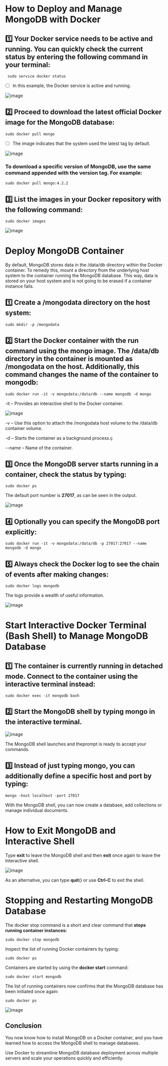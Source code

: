 # How to Deploy and Manage MongoDB with Docker

## :one: Your Docker service needs to be active and running. You can quickly check the current status by entering the following command in your terminal:
``` 
 sudo service docker status
 ```
- [ ] In this example, the Docker service is active and running.

![image](https://user-images.githubusercontent.com/96226008/196329682-cc52c65b-8e65-4387-a572-e076be4aef3a.png)

## :two: Proceed to download the latest official Docker image for the MongoDB database:
```
sudo docker pull mongo
```
- [ ] The image indicates that the system used the latest tag by default.


![image](https://user-images.githubusercontent.com/96226008/196330276-71be724f-c005-4eee-964d-9009671bf012.png)

### To download a specific version of MongoDB, use the same command appended with the version tag. For example:
```
sudo docker pull mongo:4.2.2
```
## :three: List the images in your Docker repository with the following command:
```
sudo docker images
```
![image](https://user-images.githubusercontent.com/96226008/196330505-30905de5-9f25-4d8f-b480-2c5c5cc4d9ee.png)


# Deploy MongoDB Container
By default, MongoDB stores data in the /data/db directory within the Docker container. To remedy this, mount a directory from the underlying host system to the container running the MongoDB database. This way, data is stored on your host system and is not going to be erased if a container instance fails.

## :one: Create a /mongodata directory on the host system:
```
sudo mkdir -p /mongodata
```
## :two: Start the Docker container with the run command using the mongo image. The /data/db directory in the container is mounted as /mongodata on the host. Additionally, this command changes the name of the container to mongodb:
```
sudo docker run -it -v mongodata:/data/db --name mongodb -d mongo
```
-it – Provides an interactive shell to the Docker container.

![image](https://user-images.githubusercontent.com/96226008/196330838-9300ff89-2d5e-49fd-b0cd-a5470555cab4.png)

-v – Use this option to attach the /mongodata host volume to the /data/db container volume.

-d – Starts the container as a background process.ç

--name – Name of the container.

##  :three: Once the MongoDB server starts running in a container, check the status by typing:
```
sudo docker ps
```
The default port number is __27017__, as can be seen in the output.

![image](https://user-images.githubusercontent.com/96226008/196331008-cb4fb50a-f2a7-4ece-be0b-c1d30ba4b427.png)

## :four: Optionally you can specify the MongoDB port explicitly:
```
sudo docker run -it -v mongodata:/data/db -p 27017:27017 --name mongodb -d mongo
```
## :five: Always check the Docker log to see the chain of events after making changes:
```
sudo docker logs mongodb
```
The logs provide a wealth of useful information.

![image](https://user-images.githubusercontent.com/96226008/196331179-0bd56c06-96f3-4538-972e-57097edcef8c.png)

# Start Interactive Docker Terminal (Bash Shell) to Manage MongoDB Database
## :one: The container is currently running in __detached mode__. Connect to the container using the interactive terminal instead:
```
sudo docker exec -it mongodb bash
```
## :two: Start the MongoDB shell by typing mongo in the interactive terminal.

![image](https://user-images.githubusercontent.com/96226008/196331299-38d26780-a886-48f6-8ac8-dc02c81fa20c.png)

The MongoDB shell launches and theprompt is ready to accept your commands.

## :three: Instead of just typing mongo, you can additionally define a specific host and port by typing:
```
mongo -host localhost -port 27017
```
With the MongoDB shell, you can now create a database, add collections or manage individual documents.

# How to Exit MongoDB and Interactive Shell
Type __exit__ to leave the MongoDB shell and then __exit__ once again to leave the Interactive shell.

![image](https://user-images.githubusercontent.com/96226008/196331423-5553621a-bc0a-4747-a959-19a910c3e70f.png)

As an alternative, you can type __quit__() or use __Ctrl-C__ to exit the shell.

# Stopping and Restarting MongoDB Database

The docker stop command is a short and clear command that __stops running container instances:__
```
sudo docker stop mongodb
```
Inspect the list of running Docker containers by typing:
```
sudo docker ps
```
Containers are started by using the __docker start__ command:
```
sudo docker start mongodb
```
The list of running containers now confirms that the MongoDB database has been initiated once again:
```
sudo docker ps
```
![image](https://user-images.githubusercontent.com/96226008/196331665-b3da4125-bd83-49c8-97da-bf660fe08826.png)

## Conclusion

You now know how to install MongoDB on a Docker container, and you have learned how to access the MongoDB shell to manage databases.

Use Docker to streamline MongoDB database deployment across multiple servers and scale your operations quickly and efficiently.






